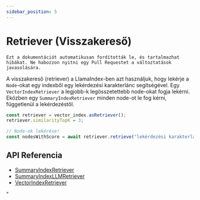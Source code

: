 ```yaml
---
sidebar_position: 5
---
```


# Retriever (Visszakereső)

`Ezt a dokumentációt automatikusan fordították le, és tartalmazhat hibákat. Ne habozzon nyitni egy Pull Requestet a változtatások javasolására.`

A visszakereső (retriever) a LlamaIndex-ben azt használjuk, hogy lekérje a `Node`-okat egy indexből egy lekérdezési karakterlánc segítségével. Egy `VectorIndexRetriever` a legjobb-k legösszetettebb node-okat fogja lekérni. Eközben egy `SummaryIndexRetriever` minden node-ot le fog kérni, függetlenül a lekérdezéstől.

```typescript
const retriever = vector_index.asRetriever();
retriever.similarityTopK = 3;

// Node-ok lekérése!
const nodesWithScore = await retriever.retrieve("lekérdezési karakterlánc");
```

## API Referencia

- [SummaryIndexRetriever](../../api/classes/SummaryIndexRetriever.md)
- [SummaryIndexLLMRetriever](../../api/classes/SummaryIndexLLMRetriever.md)
- [VectorIndexRetriever](../../api/classes/VectorIndexRetriever.md)

"

